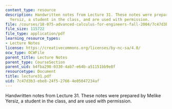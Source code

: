 ```yaml
---
content_type: resource
description: Handwritten notes from Lecture 31. These notes were prepared by Melike
  Yersiz, a student in the class, and are used with permission.
file: /courses/18-075-advanced-calculus-for-engineers-fall-2004/7c47d3b3ebe824f527664e05047234af_lecture31.pdf
file_size: 115722
file_type: application/pdf
learning_resource_types:
- Lecture Notes
license: https://creativecommons.org/licenses/by-nc-sa/4.0/
ocw_type: OCWFile
parent_title: Lecture Notes
parent_type: CourseSection
parent_uid: b4fba298-0330-4ab7-e64b-a51151bb9e8f
resourcetype: Document
title: lecture31.pdf
uid: 7c47d3b3-ebe8-24f5-2766-4e05047234af
---
```

Handwritten notes from Lecture 31. These notes were prepared by Melike Yersiz, a student in the class, and are used with permission.